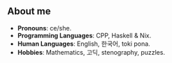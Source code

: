 ## About me

- **Pronouns**: ce/she.
- **Programming Languages**: CPP, Haskell & Nix.
- **Human Languages**: English, 한국어, toki pona.
- **Hobbies**: Mathematics, 고딕, stenography, puzzles.
